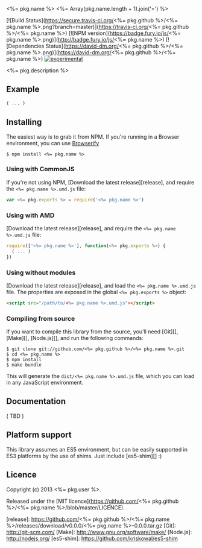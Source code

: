 <%= pkg.name %>
<%= Array(pkg.name.length + 1).join('=') %>

[![Build Status](https://secure.travis-ci.org/<%= pkg.github %>/<%= pkg.name %>.png?branch=master)](https://travis-ci.org/<%= pkg.github %>/<%= pkg.name %>)
[![NPM version](https://badge.fury.io/js/<%= pkg.name %>.png)](http://badge.fury.io/js/<%= pkg.name %>)
[![Dependencies Status](https://david-dm.org/<%= pkg.github %>/<%= pkg.name %>.png)](https://david-dm.org/<%= pkg.github %>/<%= pkg.name %>)
[![experimental](http://hughsk.github.io/stability-badges/dist/experimental.svg)](http://github.com/hughsk/stability-badges)


<%= pkg.description %>


## Example

```js
( ... )
```


## Installing

The easiest way is to grab it from NPM. If you're running in a Browser
environment, you can use [Browserify][]

    $ npm install <%= pkg.name %>


### Using with CommonJS

If you're not using NPM, [Download the latest release][release], and require
the `<%= pkg.name %>.umd.js` file:

```js
var <%= pkg.exports %> = require('<%= pkg.name %>')
```


### Using with AMD

[Download the latest release][release], and require the `<%= pkg.name %>.umd.js`
file:

```js
require(['<%= pkg.name %>'], function(<%= pkg.exports %>) {
  ( ... )
})
```


### Using without modules

[Download the latest release][release], and load the `<%= pkg.name %>.umd.js`
file. The properties are exposed in the global `<%= pkg.exports %>` object:

```html
<script src="/path/to/<%= pkg.name %>.umd.js"></script>
```


### Compiling from source

If you want to compile this library from the source, you'll need [Git][],
[Make][], [Node.js][], and run the following commands:

    $ git clone git://github.com/<%= pkg.github %>/<%= pkg.name %>.git
    $ cd <%= pkg.name %>
    $ npm install
    $ make bundle
    
This will generate the `dist/<%= pkg.name %>.umd.js` file, which you can load in
any JavaScript environment.

    
## Documentation

( TBD )


## Platform support

This library assumes an ES5 environment, but can be easily supported in ES3
platforms by the use of shims. Just include [es5-shim][] :)


## Licence

Copyright (c) 2013 <%= pkg.user %>.

Released under the [MIT licence](https://github.com/<%= pkg.github %>/<%= pkg.name %>/blob/master/LICENCE).

<!-- links -->
[Fantasy Land]: https://github.com/fantasyland/fantasy-land
[Browserify]: http://browserify.org/
[release]: https://github.com/<%= pkg.github %>/<%= pkg.name %>/releases/download/v0.0.0/<%= pkg.name %>-0.0.0.tar.gz
[Git]: http://git-scm.com/
[Make]: http://www.gnu.org/software/make/
[Node.js]: http://nodejs.org/
[es5-shim]: https://github.com/kriskowal/es5-shim
